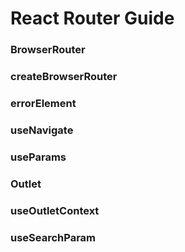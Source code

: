 # React Router Guide

### BrowserRouter

### createBrowserRouter

### errorElement

### useNavigate

### useParams

### Outlet

### useOutletContext

### useSearchParam
